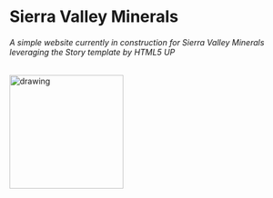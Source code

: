 # **Sierra Valley Minerals**

###### A simple website currently in construction for Sierra Valley Minerals leveraging the Story template by HTML5 UP 





<!-- ![image of the main page](https://i.imgur.com/NNj0vwG.png width="250") -->

<img src="https://i.imgur.com/NNj0vwG.png" alt="drawing" width="200"/>
